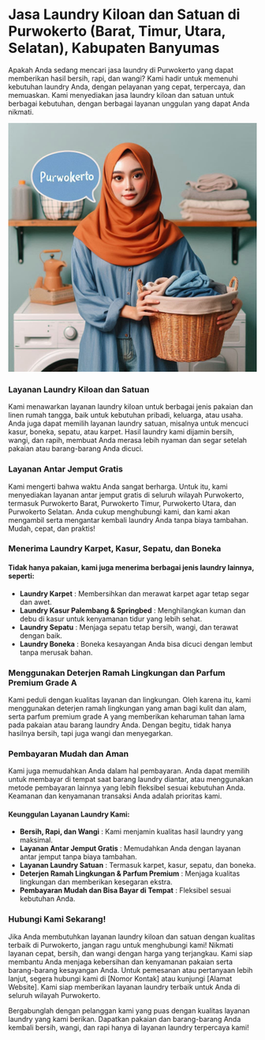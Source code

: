 # Jasa Laundry Kiloan dan Satuan di Purwokerto (Barat, Timur, Utara, Selatan), Kabupaten Banyumas

Apakah Anda sedang mencari jasa laundry di Purwokerto yang dapat memberikan hasil bersih, rapi, dan wangi? Kami hadir untuk memenuhi kebutuhan laundry Anda, dengan pelayanan yang cepat, terpercaya, dan memuaskan. Kami menyediakan jasa laundry kiloan dan satuan untuk berbagai kebutuhan, dengan berbagai layanan unggulan yang dapat Anda nikmati.

![Jasa Laundry Kiloan dan Satuan di Purwokerto](https://raw.githubusercontent.com/bandardeterjen/banyumas/refs/heads/images/bd-banyumas-purwokerto.jpg)

### Layanan Laundry Kiloan dan Satuan

Kami menawarkan layanan laundry kiloan untuk berbagai jenis pakaian dan linen rumah tangga, baik untuk kebutuhan pribadi, keluarga, atau usaha. Anda juga dapat memilih layanan laundry satuan, misalnya untuk mencuci kasur, boneka, sepatu, atau karpet. Hasil laundry kami dijamin bersih, wangi, dan rapih, membuat Anda merasa lebih nyaman dan segar setelah pakaian atau barang-barang Anda dicuci.

### Layanan Antar Jemput Gratis

Kami mengerti bahwa waktu Anda sangat berharga. Untuk itu, kami menyediakan layanan antar jemput gratis di seluruh wilayah Purwokerto, termasuk Purwokerto Barat, Purwokerto Timur, Purwokerto Utara, dan Purwokerto Selatan. Anda cukup menghubungi kami, dan kami akan mengambil serta mengantar kembali laundry Anda tanpa biaya tambahan. Mudah, cepat, dan praktis!

### Menerima Laundry Karpet, Kasur, Sepatu, dan Boneka

#### Tidak hanya pakaian, kami juga menerima berbagai jenis laundry lainnya, seperti:
- **Laundry Karpet** : Membersihkan dan merawat karpet agar tetap segar dan awet.
- **Laundry Kasur Palembang & Springbed** : Menghilangkan kuman dan debu di kasur untuk kenyamanan tidur yang lebih sehat.
- **Laundry Sepatu** : Menjaga sepatu tetap bersih, wangi, dan terawat dengan baik.
- **Laundry Boneka** : Boneka kesayangan Anda bisa dicuci dengan lembut tanpa merusak bahan.

### Menggunakan Deterjen Ramah Lingkungan dan Parfum Premium Grade A

Kami peduli dengan kualitas layanan dan lingkungan. Oleh karena itu, kami menggunakan deterjen ramah lingkungan yang aman bagi kulit dan alam, serta parfum premium grade A yang memberikan keharuman tahan lama pada pakaian atau barang laundry Anda. Dengan begitu, tidak hanya hasilnya bersih, tapi juga wangi dan menyegarkan.

### Pembayaran Mudah dan Aman

Kami juga memudahkan Anda dalam hal pembayaran. Anda dapat memilih untuk membayar di tempat saat barang laundry diantar, atau menggunakan metode pembayaran lainnya yang lebih fleksibel sesuai kebutuhan Anda. Keamanan dan kenyamanan transaksi Anda adalah prioritas kami.

#### Keunggulan Layanan Laundry Kami:
- **Bersih, Rapi, dan Wangi** : Kami menjamin kualitas hasil laundry yang maksimal.
- **Layanan Antar Jemput Gratis** : Memudahkan Anda dengan layanan antar jemput tanpa biaya tambahan.
- **Layanan Laundry Satuan** : Termasuk karpet, kasur, sepatu, dan boneka.
- **Deterjen Ramah Lingkungan & Parfum Premium** : Menjaga kualitas lingkungan dan memberikan kesegaran ekstra.
- **Pembayaran Mudah dan Bisa Bayar di Tempat** : Fleksibel sesuai kebutuhan Anda.

### Hubungi Kami Sekarang!

Jika Anda membutuhkan layanan laundry kiloan dan satuan dengan kualitas terbaik di Purwokerto, jangan ragu untuk menghubungi kami! Nikmati layanan cepat, bersih, dan wangi dengan harga yang terjangkau. Kami siap membantu Anda menjaga kebersihan dan kenyamanan pakaian serta barang-barang kesayangan Anda.
Untuk pemesanan atau pertanyaan lebih lanjut, segera hubungi kami di [Nomor Kontak] atau kunjungi [Alamat Website]. Kami siap memberikan layanan laundry terbaik untuk Anda di seluruh wilayah Purwokerto.

Bergabunglah dengan pelanggan kami yang puas dengan kualitas layanan laundry yang kami berikan. Dapatkan pakaian dan barang-barang Anda kembali bersih, wangi, dan rapi hanya di layanan laundry terpercaya kami!
